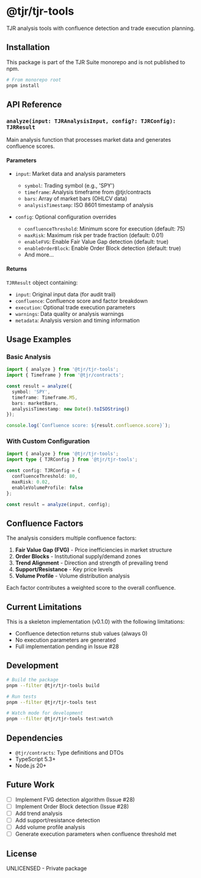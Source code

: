 # @tjr/tjr-tools

TJR analysis tools with confluence detection and trade execution planning.

## Installation

This package is part of the TJR Suite monorepo and is not published to npm.

```bash
# From monorepo root
pnpm install
```

## API Reference

### `analyze(input: TJRAnalysisInput, config?: TJRConfig): TJRResult`

Main analysis function that processes market data and generates confluence scores.

#### Parameters

- `input`: Market data and analysis parameters
  - `symbol`: Trading symbol (e.g., 'SPY')
  - `timeframe`: Analysis timeframe from @tjr/contracts
  - `bars`: Array of market bars (OHLCV data)
  - `analysisTimestamp`: ISO 8601 timestamp of analysis

- `config`: Optional configuration overrides
  - `confluenceThreshold`: Minimum score for execution (default: 75)
  - `maxRisk`: Maximum risk per trade fraction (default: 0.01)
  - `enableFVG`: Enable Fair Value Gap detection (default: true)
  - `enableOrderBlock`: Enable Order Block detection (default: true)
  - And more...

#### Returns

`TJRResult` object containing:
- `input`: Original input data (for audit trail)
- `confluence`: Confluence score and factor breakdown
- `execution`: Optional trade execution parameters
- `warnings`: Data quality or analysis warnings
- `metadata`: Analysis version and timing information

## Usage Examples

### Basic Analysis

```typescript
import { analyze } from '@tjr/tjr-tools';
import { Timeframe } from '@tjr/contracts';

const result = analyze({
  symbol: 'SPY',
  timeframe: Timeframe.M5,
  bars: marketBars,
  analysisTimestamp: new Date().toISOString()
});

console.log(`Confluence score: ${result.confluence.score}`);
```

### With Custom Configuration

```typescript
import { analyze } from '@tjr/tjr-tools';
import type { TJRConfig } from '@tjr/tjr-tools';

const config: TJRConfig = {
  confluenceThreshold: 80,
  maxRisk: 0.02,
  enableVolumeProfile: false
};

const result = analyze(input, config);
```

## Confluence Factors

The analysis considers multiple confluence factors:

1. **Fair Value Gap (FVG)** - Price inefficiencies in market structure
2. **Order Blocks** - Institutional supply/demand zones
3. **Trend Alignment** - Direction and strength of prevailing trend
4. **Support/Resistance** - Key price levels
5. **Volume Profile** - Volume distribution analysis

Each factor contributes a weighted score to the overall confluence.

## Current Limitations

This is a skeleton implementation (v0.1.0) with the following limitations:

- Confluence detection returns stub values (always 0)
- No execution parameters are generated
- Full implementation pending in Issue #28

## Development

```bash
# Build the package
pnpm --filter @tjr/tjr-tools build

# Run tests
pnpm --filter @tjr/tjr-tools test

# Watch mode for development
pnpm --filter @tjr/tjr-tools test:watch
```

## Dependencies

- `@tjr/contracts`: Type definitions and DTOs
- TypeScript 5.3+
- Node.js 20+

## Future Work

- [ ] Implement FVG detection algorithm (Issue #28)
- [ ] Implement Order Block detection (Issue #28)
- [ ] Add trend analysis
- [ ] Add support/resistance detection
- [ ] Add volume profile analysis
- [ ] Generate execution parameters when confluence threshold met

## License

UNLICENSED - Private package
